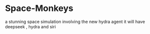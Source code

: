 # Space-Monkeys
a stunning space simulation involving the new hydra agent
it will have deepseek , hydra and siri
